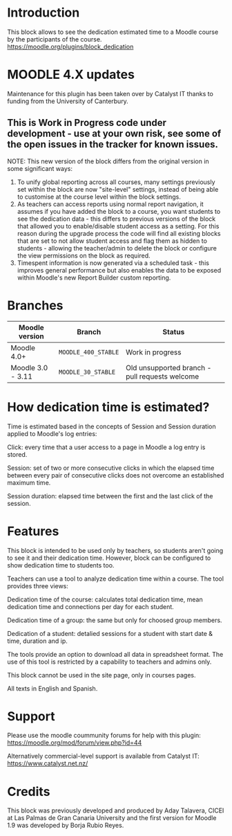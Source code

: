 # Introduction

This block allows to see the dedication estimated time to a Moodle course by the participants of the course.
https://moodle.org/plugins/block_dedication

# MOODLE 4.X updates
Maintenance for this plugin has been taken over by Catalyst IT thanks to funding from the University of Canterbury.

## This is Work in Progress code under development - use at your own risk, see some of the open issues in the tracker for known issues.

NOTE: This new version of the block differs from the original version in some significant ways:
1. To unify global reporting across all courses, many settings previously set within the block are now "site-level" settings, instead of being able to customise at the course level within the block settings.
2. As teachers can access reports using normal report navigation, it assumes if you have added the block to a course, you want students to see the dedication data - this differs to previous versions of the block that allowed you to enable/disable student access as a setting. For this reason during the upgrade process the code will find all existing blocks that are set to not allow student access and flag them as hidden to students - allowing the teacher/admin to delete the block or configure the view permissions on the block as required.
3. Timespent information is now generated via a scheduled task - this improves general performance but also enables the data to be exposed within Moodle's new Report Builder custom reporting.

# Branches

| Moodle version    | Branch             | Status |
| ----------------- | ------------------ | ------------------ |
| Moodle 4.0+       | `MOODLE_400_STABLE` | Work in progress |
| Moodle 3.0 - 3.11 | `MOODLE_30_STABLE` | Old unsupported branch - pull requests welcome |

# How dedication time is estimated?
Time is estimated based in the concepts of Session and Session duration applied
to Moodle's log entries:

  Click:
  every time that a user access to a page in Moodle a log entry is stored.

  Session:
  set of two or more consecutive clicks in which the elapsed time between every
  pair of consecutive clicks does not overcome an established maximum time.

  Session duration:
  elapsed time between the first and the last click of the session.

# Features

This block is intended to be used only by teachers, so students aren't going to
see it and their dedication time. However, block can be configured to show
dedication time to students too.

Teachers can use a tool to analyze dedication time within a course. The tool
provides three views:

  Dedication time of the course:
  calculates total dedication time, mean dedication time and connections per day
  for each student.

  Dedication time of a group:
  the same but only for choosed group members.

  Dedication of a student:
  detalied sessions for a student with start date & time, duration and ip.

The tools provide an option to download all data in spreadsheet format. The use
of this tool is restricted by a capability to teachers and admins only.

This block cannot be used in the site page, only in courses pages.

All texts in English and Spanish.

# Support
Please use the moodle coummunity forums for help with this plugin:
https://moodle.org/mod/forum/view.php?id=44

Alternatively commercial-level support is available from Catalyst IT:
https://www.catalyst.net.nz/

# Credits

This block was previously developed and produced by Aday Talavera, CICEI at Las Palmas de Gran Canaria University and the first version for Moodle 1.9 was developed by Borja Rubio Reyes.
